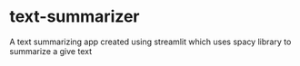 # text-summarizer
A text summarizing app created using streamlit which uses spacy library to summarize a give text
